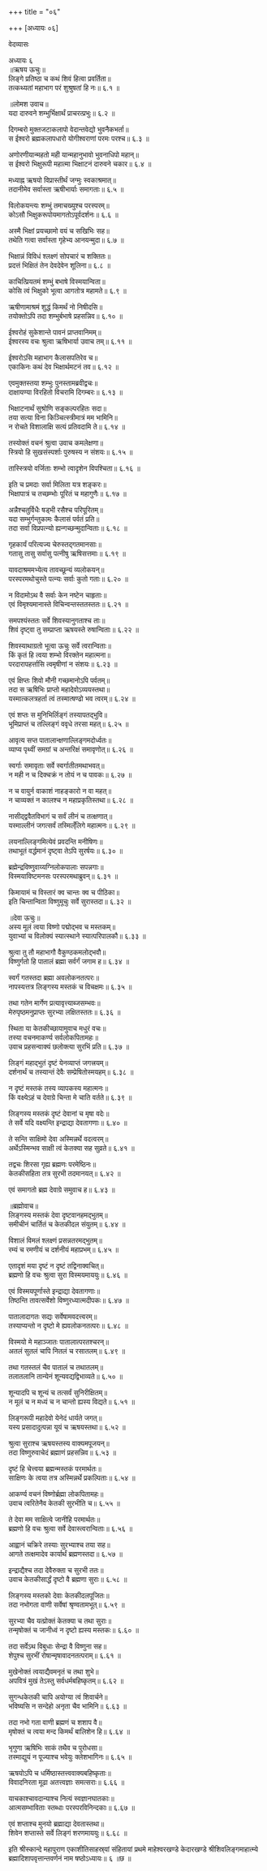 +++
title = "०६"

+++
[अध्यायः ०६]



वेदव्यासः

अध्यायः ६  
॥ऋषय ऊचुः॥  
लिङ्गे प्रतिष्ठा च कथं शिवं हित्वा प्रवर्तिता॥  
तत्कथ्यतां महाभाग परं शुश्रुषतां हि नः॥ ६.१ ॥  

॥लोमश उवाच॥  
यदा दारुवने शम्भुर्भिक्षार्थं प्राचरत्प्रभुः॥ ६.२ ॥  

दिगम्बरो मुक्तजटाकलापो वेदान्तवेद्यो भुवनैकभर्ता॥  
स ईश्वरो ब्रह्मकलापधारो योगीश्वराणां परमः परश्च॥ ६.३ ॥  

अणोरणीयान्महतो मही यान्महानुभावो भुवनाधिपो महान्॥  
स ईश्वरो भिक्षुरूपी महात्मा भिक्षाटनं दारुवने चकार॥ ६.४ ॥  

मध्याह्न ऋषयो विप्रास्तीर्थं जग्मुः स्वकाश्रमात्॥  
तदानीमेव सर्वास्ता ऋषीभार्याः समागताः॥ ६.५ ॥  

विलोकयन्त्यः शम्भुं तमाचख्युश्च परस्परम्॥  
कोऽसौ भिक्षुकरूपोयमागतोऽपूर्वदर्शनः॥ ६.६ ॥  

अस्मै भिक्षां प्रयच्छामो वयं च सखिभिः सह॥  
तथेति गत्वा सर्वास्ता गृहेभ्य आनयन्मुदा॥ ६.७ ॥  

भिक्षान्नं विविधं श्लक्ष्णं सोपचारं च शक्तितः॥  
प्रदत्तं भिक्षितं तेन देवदेवेन शूलिना॥ ६.८ ॥  

काचित्प्रियतमं शम्भुं बभाषे विस्मयान्विता॥  
कोसि त्वं भिक्षुको भूत्वा आगतोत्र महामते॥ ६.९ ॥  

ऋषीणामाश्रमं शुद्धं किमर्थं नो निषीदसि॥  
तयोक्तोऽपि तदा शम्भुर्बभाषे प्रहसन्निव॥ ६.१० ॥  

ईश्वरोहं सुकेशान्ते पावनं प्राप्तवानिमम्॥  
ईश्वरस्य वचः श्रुत्वा ऋषिभार्या उवाच तम्॥ ६.११ ॥  

ईश्वरोऽसि महाभाग कैलासपतिरेव च॥  
एकाकिनः कथं देव भिक्षार्थमटनं तव॥ ६.१२ ॥  

एवमुक्तस्तया शम्भुः पुनस्तामब्रवीद्वचः॥  
दाक्षायण्या विरहितो विचरामि दिगम्बरः॥ ६.१३ ॥  

भिक्षाटनार्थं सुश्रोणि सङ्कल्परहितः सदा॥  
तया सत्या विना किञ्चित्स्त्रीमात्रं मम भामिनि॥  
न रोचते विशालाक्षि सत्यं प्रतिवदामि ते॥ ६.१४ ॥  

तस्योक्तं वचनं श्रुत्वा उवाच कमलेक्षणा॥  
स्त्रियो हि सुखसंस्पर्शाः पुरुषस्य न संशयः॥ ६.१५ ॥  

तास्स्त्रियो वर्जिताः शम्भो त्वादृशेन विपश्चिता॥ ६.१६ ॥  

इति च प्रमदाः सर्वा मिलिता यत्र शङ्करः॥  
भिक्षापात्रं च तच्छम्भोः पूरितं च महागुणैः॥ ६.१७ ॥  

अन्नैश्चतुर्विधैः षड्भी रसैश्च परिपूरितम्॥  
यदा सम्भुर्गन्तुकामः कैलासं पर्वतं प्रति॥  
तदा सर्वा विप्रपत्न्यो ह्यन्गच्छन्मुदान्विताः॥ ६.१८ ॥  

गृहकार्यं परित्यज्य चेरुस्तद्गतमानसाः॥  
गतासु तासु सर्वासु पत्नीषु ऋषिसत्तमाः॥ ६.१९ ॥  

यावदाश्रममभ्येत्य तावच्छून्यं व्यलोकयन्॥  
परस्परमथोचुस्ते पत्न्यः सर्वाः कुतो गताः॥ ६.२० ॥  

न विदामोऽथ वै सर्वाः केन नष्टेन चाहृताः॥  
एवं विमृश्यमानास्ते विचिन्वन्तस्ततस्ततः॥ ६.२१ ॥  

समपश्यंस्ततः सर्वे शिवस्यानुगताश्च ताः॥  
शिवं दृष्ट्वा तु सम्प्राप्ता ऋषयस्ते रुषान्विताः॥ ६.२२ ॥  

शिवस्याथाग्रतो भूत्वा ऊचुः सर्वे त्वरान्विताः॥  
किं कृतं हि त्वया शम्भो विरक्तेन महात्मना॥  
परदारापहर्त्तासि त्वमृषीणां न संशयः॥ ६.२३ ॥  

एवं क्षिप्तः शिवो मौनी गच्छमानोऽपि पर्वतम्॥  
तदा स ऋषिभिः प्राप्तो महादेवोऽव्ययस्तथा॥  
यस्मात्कलत्रहर्ता त्वं तस्मात्षण्ढो भव त्वरम्॥ ६.२४ ॥  

एवं शप्तः स मुनिभिर्लिङ्गं तस्यापतद्भुवि॥  
भूमिप्राप्तं च तल्लिङ्गं ववृधे तरसा महत्॥ ६.२५ ॥  

आवृत्य सप्त पातालान्क्षणाल्लिङ्गमदोर्ध्वतः॥  
व्याप्य पृथ्वीं समग्रां च अन्तरिक्षं समावृणोत्॥ ६.२६ ॥  

स्वर्गाः समावृताः सर्वे स्वर्गातीतमथाभवत्॥  
न मही न च दिक्चक्रं न तोयं न च पावकः॥ ६.२७ ॥  

न च वायुर्न वाकाशं नाहङ्कारो न वा महत्॥  
न चाव्यक्तं न कालश्च न महाप्रकृतिस्तथा॥ ६.२८ ॥  

नासीद्द्ववैतविभागं च सर्वं लीनं च तत्क्षणात्॥  
यस्माल्लीनं जगत्सर्वं तस्मिल्ँलिगे महात्मनः॥ ६.२९ ॥  

लयनाल्लिङ्गमित्येवं प्रवदन्ति मनीषिणः॥  
तथाभूतं वर्द्धमानं दृष्ट्वा तेऽपि सुरर्षयः॥ ६.३० ॥  

ब्रह्मेन्द्रविष्णुवाय्यग्निलोकपालाः सपन्नगाः॥  
विस्मयाविष्टमनसः परस्परमथाब्रुवन्॥ ६.३१ ॥  

किमायामं च विस्तारं क्व चान्तः क्व च पीठिका॥  
इति चिन्तान्विता विष्णुमूचुः सर्वे सुरास्तदा॥ ६.३२ ॥  

॥देवा ऊचुः॥  
अस्य मूलं त्वया विष्णो पद्मोद्भव च मस्तकम्॥  
युवाभ्यां च विलोक्यं स्यात्स्थाने स्यात्परिपालकौ॥ ६.३३ ॥  

श्रुत्वा तु तौ महाभागौ वैकुण्ठकमलोद्भवौ॥  
विष्णुर्गतो हि पातालं ब्रह्मा सर्वर्गं जगाम ह॥ ६.३४ ॥  

स्वर्गं गतस्तदा ब्रह्मा अवलोकनतत्परः॥  
नापस्यत्तत्र लिङ्गस्य मस्तकं च विचक्षमः॥ ६.३५ ॥  

तथा गतेन मार्गेण प्रत्यावृत्त्याब्जसम्भवः॥  
मेरुपृष्ठमनुप्राप्तः सुरभ्या लक्षितस्ततः॥ ६.३६ ॥  

स्थिता या केतकीच्छायामुवाच मधुरं वचः॥  
तस्या वचनमाकर्ण्य सर्वलोकपितामहः॥  
उवाच प्रहसन्वाक्यं छलोक्त्या सुरभिं प्रति॥ ६.३७ ॥  

लिङ्गं महाद्भुतं दृष्टं येनव्याप्तं जगत्त्रयम्॥  
दर्शनार्थं च तस्यान्तं देवैः सम्प्रेषितोस्मयहम्॥ ६.३८ ॥  

न दृष्टं मस्तकं तस्य व्यापकस्य महात्मनः॥  
किं वक्ष्येऽहं च देवाग्रे चिन्ता मे चाति वर्तते॥ ६.३९ ॥  

लिङ्गस्य मस्तकं दृष्टं देवानां च मृषा वदेः॥  
ते सर्वे यदि वक्ष्यन्ति इन्द्राद्या देवतागणाः॥ ६.४० ॥  

ते सन्ति साक्षिमो देवा अस्मिन्नर्थे वदत्वरम्॥  
अर्थेऽस्मिन्भव साक्षी त्वं केतक्या सह सुव्रते॥ ६.४१ ॥  

तद्वचः शिरसा गृह्य ब्रह्मणः परमेष्ठिनः॥  
केतकीसहिता तत्र सुरभी तदमानयत्॥ ६.४२ ॥  

एवं समागतो ब्रह्म देवाग्रे समुवाच ह॥ ६.४३ ॥  

॥ब्रह्मोवाच॥  
लिङ्गस्य मस्तकं देवा दृष्टवानहमद्भुतम्॥  
समीचीनं चार्तितं च केतकीदल संयुतम्॥ ६.४४ ॥  

विशालं विमलं श्लक्ष्णं प्रसन्नतरमद्भुतम्॥  
रम्यं च रमणीयं च दर्शनीयं महाप्रभम्॥ ६.४५ ॥  

एतादृशं मया दृष्टं न दृष्टं तद्विनाक्वचित्॥  
ब्रह्मणो हि वचः श्रुत्वा सुरा विस्मयमाययुः॥ ६.४६ ॥  

एवं विस्मयपूर्णास्ते इन्द्राद्या देवतागणाः॥  
तिष्ठन्ति तावत्सर्वेशो विष्णुरध्यात्मदीपकः॥ ६.४७ ॥  

पातालादागतः सद्यः सर्वेषामवदत्त्वरम्॥  
तस्याप्यन्तो न दृष्टो मे ह्यवलोकनतत्परः॥ ६.४८ ॥  

विस्मयो मे महाञ्जातः पातालात्परतश्चरन्॥  
अतलं सुतलं चापि नितलं च रसातलम्॥ ६.४९ ॥  

तथा गतस्तलं चैव पातालं च तथातलम्॥  
तलातलानि तान्येनं शून्यवद्यद्विभाव्यते॥ ६.५० ॥  

शून्यादपि च शून्यं च तत्सर्वं सुनिरीक्षितम्॥  
न मूलं च न मध्यं च न चान्तो ह्यस्य विद्यते॥ ६.५१ ॥  

लिङ्गरूपी महादेवो येनेदं धार्यते जगत्॥  
यस्य प्रसादादुत्पन्ना यूयं च ऋषयस्तथा॥ ६.५२ ॥  

श्रुत्वा सुराश्च ऋषयस्तस्य वाक्यमपूजयन्॥  
तदा विष्णुरुवाचेदं ब्रह्माणं प्रहसन्निव॥ ६.५३ ॥  

दृष्टं हि चेत्त्वया ब्रह्मन्मस्तकं परमार्थतः॥  
साक्षिणः के त्वया तत्र अस्मिन्नर्थे प्रकल्पिताः॥ ६.५४ ॥  

आकर्ण्य वचनं विष्णोर्ब्रह्मा लोकपितामहः॥  
उवाच त्वरितेनैव केतकी सुरभीति च॥ ६.५५ ॥  

ते देवा मम साक्षित्वे जानीहि परमार्थतः॥  
ब्रह्मणो हि वचः श्रुत्वा सर्वे देवास्त्वरान्विताः॥ ६.५६ ॥  

आह्वानं चक्रिरे तस्याः सुरभ्याश्च तया सह॥  
आगते तत्क्षमादेव कार्यार्थं ब्रह्मणस्तदा॥ ६.५७ ॥  

इन्द्राद्यैश्च तदा देवैरुक्ता च सुरभी ततः॥  
उवाच केतकीसार्द्धं दृष्टो वै ब्रह्मणा सुराः॥ ६.५८ ॥  

लिङ्गस्य मस्तको देवाः केतकीदलपूजितः॥  
तदा नभोगता वाणी सर्वेषां श्रृण्वतामभूत्॥ ६.५९ ॥  

सुरभ्या चैव यत्प्रोक्तं केतक्या च तथा सुराः॥  
तन्मृषोक्तं च जानीध्वं न दृष्टो ह्यस्य मस्तकः॥ ६.६० ॥  

तदा सर्वेऽथ विबुधाः सेन्द्रा वै विष्णुना सह॥  
शेपुश्च सुरभीं रोषान्मृषावादनतत्पराम्॥ ६.६१ ॥  

मुखेनोक्तं त्वयाद्यैवमनृतं च तथा शुभे॥  
अपवित्रं मुखं तेऽस्तु सर्वधर्मबहिष्कृतम्॥ ६.६२ ॥  

सुगन्धकेतकी चापि अयोग्या त्वं शिवार्चने॥  
भविष्यसि न सन्देहो अनृता चैव भामिनि॥ ६.६३ ॥  

तदा नभो गता वाणी ब्रह्मणं च शशाप वै॥  
मृषोक्तं च त्वया मन्द किमर्थं बालिशेन हि॥ ६.६४ ॥  

भृगुणा ऋषिभिः साकं तथैव च पुरोधसा॥  
तस्माद्युयं न पूज्याश्च भवेयुः क्लेशभागिनः॥ ६.६५ ॥  

ऋषयोऽपि च धर्मिष्ठास्तत्त्ववाक्यबहिष्कृताः॥  
विवादनिरता मूढा अतत्त्वज्ञाः समत्सराः॥ ६.६६ ॥  

याचकाश्चावदान्याश्च नित्यं स्वज्ञानघातकाः॥  
आत्मसम्भाविताः स्तब्धाः परस्परविनिन्दकाः॥ ६.६७ ॥  

एवं शप्ताश्च मुनयो ब्रह्माद्या देवतास्तथा॥  
शिवेन शप्तास्ते सर्वे लिङ्गं शरणमाययुः॥ ६.६८ ॥  

इति श्रीस्कान्दे महापुराण एकाशीतिसाहस्र्यां संहितायां प्रथमे
माहेश्वरखण्डे केदारखण्डे श्रीशिवलिङ्गमाहात्म्ये
ब्रह्मादिशापवृत्तान्तवर्णनं नाम षष्ठोऽध्यायः॥ ६ ॥छ ॥  

